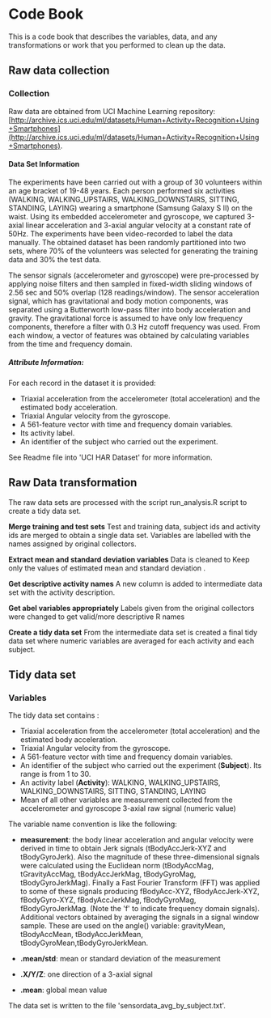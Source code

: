 Code Book
========

This is a code book that describes the variables, data, and any transformations or work that you performed to clean up the data.

Raw data collection
-------------------

### Collection

Raw data are obtained from UCI Machine Learning repository: [http://archive.ics.uci.edu/ml/datasets/Human+Activity+Recognition+Using+Smartphones](http://archive.ics.uci.edu/ml/datasets/Human+Activity+Recognition+Using+Smartphones).

#### Data Set Information

The experiments have been carried out with a group of 30 volunteers within an age bracket of 19-48 years. Each person performed six activities (WALKING, WALKING_UPSTAIRS, WALKING_DOWNSTAIRS, SITTING, STANDING, LAYING) wearing a smartphone (Samsung Galaxy S II) on the waist. Using its embedded accelerometer and gyroscope, we captured 3-axial linear acceleration and 3-axial angular velocity at a constant rate of 50Hz. The experiments have been video-recorded to label the data manually. The obtained dataset has been randomly partitioned into two sets, where 70% of the volunteers was selected for generating the training data and 30% the test data.

The sensor signals (accelerometer and gyroscope) were pre-processed by applying noise filters and then sampled in fixed-width sliding windows of 2.56 sec and 50% overlap (128 readings/window). The sensor acceleration signal, which has gravitational and body motion components, was separated using a Butterworth low-pass filter into body acceleration and gravity. The gravitational force is assumed to have only low frequency components, therefore a filter with 0.3 Hz cutoff frequency was used. From each window, a vector of features was obtained by calculating variables from the time and frequency domain. 

##### Attribute Information:

For each record in the dataset it is provided:
* Triaxial acceleration from the accelerometer (total acceleration) and the estimated body acceleration.
* Triaxial Angular velocity from the gyroscope.
* A 561-feature vector with time and frequency domain variables.
* Its activity label.
* An identifier of the subject who carried out the experiment. 

See Readme file into 'UCI HAR Dataset' for more information.


Raw Data transformation
-------------------

The raw data sets are processed with the script run_analysis.R script to create a tidy data set.

__Merge training and test sets__
Test and training data, subject ids and activity ids are merged to obtain a single data set. 
Variables are labelled with the names assigned by original collectors.

__Extract mean and standard deviation variables__
Data is cleaned to Keep only the values of estimated mean and standard deviation .

__Get descriptive activity names__
A new column is added to intermediate data set with the activity description.

__Get abel variables appropriately__
Labels given from the original collectors were changed to get valid/more descriptive R names 

__Create a tidy data set__
From the intermediate data set is created a final tidy data set where numeric
variables are averaged for each activity and each subject.

Tidy data set
-------------------

### Variables

The tidy data set contains :
* Triaxial acceleration from the accelerometer (total acceleration) and the estimated body acceleration.
* Triaxial Angular velocity from the gyroscope. 
* A 561-feature vector with time and frequency domain variables. 
* An identifier of the subject who carried out the experiment (__Subject__). Its range is from 1 to 30. 
* An activity label (__Activity__): WALKING, WALKING_UPSTAIRS, WALKING_DOWNSTAIRS, SITTING, STANDING, LAYING
* Mean of all other variables are measurement collected from the accelerometer and gyroscope 3-axial raw signal (numeric value)


The variable name convention is like the following: 

* __measurement__: the body linear acceleration and angular velocity were derived in time to obtain Jerk signals (tBodyAccJerk-XYZ and tBodyGyroJerk).  Also the magnitude of these three-dimensional signals were calculated using the Euclidean norm (tBodyAccMag, tGravityAccMag, tBodyAccJerkMag, tBodyGyroMag, tBodyGyroJerkMag). Finally a Fast Fourier Transform (FFT) was applied to some of these signals producing fBodyAcc-XYZ, fBodyAccJerk-XYZ, fBodyGyro-XYZ, fBodyAccJerkMag, fBodyGyroMag, fBodyGyroJerkMag. (Note the 'f' to indicate frequency domain signals). Additional vectors obtained by averaging the signals in a signal window sample. These are used on the angle() variable: gravityMean, tBodyAccMean, tBodyAccJerkMean, tBodyGyroMean,tBodyGyroJerkMean.



* __.mean/std__: mean or standard deviation of the measurement
* __.X/Y/Z__: one direction of a 3-axial signal
* __.mean__: global mean value  

The data set is written to the file 'sensordata_avg_by_subject.txt'.
